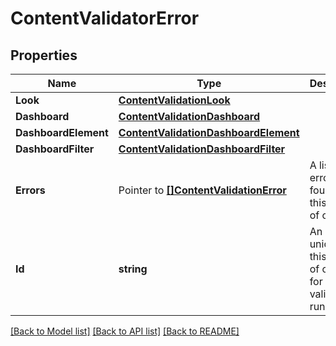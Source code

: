 # ContentValidatorError

## Properties

Name | Type | Description | Notes
------------ | ------------- | ------------- | -------------
**Look** | [**ContentValidationLook**](ContentValidationLook.md) |  | [optional] 
**Dashboard** | [**ContentValidationDashboard**](ContentValidationDashboard.md) |  | [optional] 
**DashboardElement** | [**ContentValidationDashboardElement**](ContentValidationDashboardElement.md) |  | [optional] 
**DashboardFilter** | [**ContentValidationDashboardFilter**](ContentValidationDashboardFilter.md) |  | [optional] 
**Errors** | Pointer to [**[]ContentValidationError**](ContentValidationError.md) | A list of errors found for this piece of content | [optional] [readonly] 
**Id** | **string** | An id unique to this piece of content for this validation run | [optional] [readonly] 

[[Back to Model list]](../README.md#documentation-for-models) [[Back to API list]](../README.md#documentation-for-api-endpoints) [[Back to README]](../README.md)


